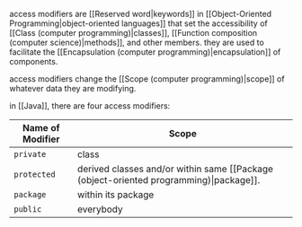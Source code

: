 access modifiers are [[Reserved word|keywords]] in [[Object-Oriented Programming|object-oriented languages]] that set the accessibility of [[Class (computer programming)|classes]], [[Function composition (computer science)|methods]], and other members. they are used to facilitate the [[Encapsulation (computer programming)|encapsulation]] of components.

access modifiers change the [[Scope (computer programming)|scope]] of whatever data they are modifying.

in [[Java]], there are four access modifiers:

| Name of Modifier | Scope |
| ---- | ---- |
| `private` | class |
| `protected` | derived classes and/or within same [[Package (object-oriented programming)\|package]]. |
| `package` | within its package |
| `public` | everybody |
